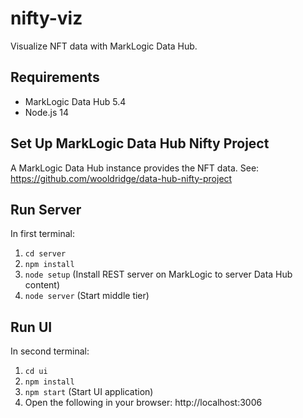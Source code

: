 # nifty-viz

Visualize NFT data with MarkLogic Data Hub.

## Requirements

- MarkLogic Data Hub 5.4
- Node.js 14

## Set Up MarkLogic Data Hub Nifty Project

A MarkLogic Data Hub instance provides the NFT data. See: https://github.com/wooldridge/data-hub-nifty-project

## Run Server

In first terminal:

1. `cd server`
2. `npm install`
3. `node setup` (Install REST server on MarkLogic to server Data Hub content)
4. `node server` (Start middle tier)

## Run UI

In second terminal:

1. `cd ui`
2. `npm install`
3. `npm start` (Start UI application)
4. Open the following in your browser: http://localhost:3006
